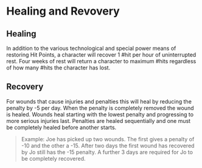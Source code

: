 # Healing and Revovery

## Healing

In addition to the various technological and special power means of restoring Hit Points, a character will recover 
1 #hit per hour of uninterrupted rest. Four weeks of rest will return a character to maximum #hits regardless of how 
many #hits the character has lost.

## Recovery

For wounds that cause injuries and penalties this will heal by reducing the penalty by -5 per day. When the penalty is 
completely removed the wound is healed. Wounds heal starting with the lowest penalty and progressing to more serious 
injuries last. Penalties are healed sequentially and one must be completely healed before another starts.

> Example: Joe has picked up two wounds. The first gives a penalty of -10 and the other a -15.
> After two days the first wound has recovered by Jo still has the -15 penalty.
> A further 3 days are required for Jo to be completely recovered.
>
>